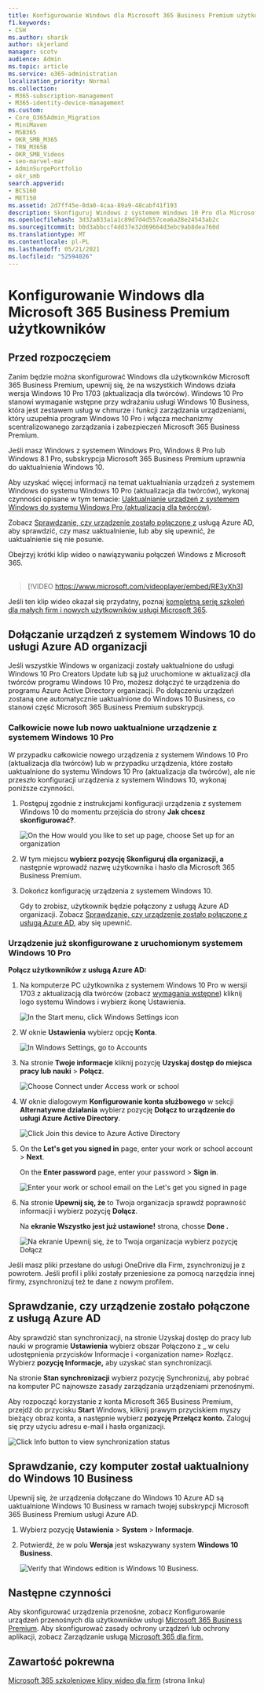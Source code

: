 ```yaml
---
title: Konfigurowanie Windows dla Microsoft 365 Business Premium użytkowników
f1.keywords:
- CSH
ms.author: sharik
author: skjerland
manager: scotv
audience: Admin
ms.topic: article
ms.service: o365-administration
localization_priority: Normal
ms.collection:
- M365-subscription-management
- M365-identity-device-management
ms.custom:
- Core_O365Admin_Migration
- MiniMaven
- MSB365
- OKR_SMB_M365
- TRN_M365B
- OKR_SMB_Videos
- seo-marvel-mar
- AdminSurgePortfolio
- okr_smb
search.appverid:
- BCS160
- MET150
ms.assetid: 2d7ff45e-0da0-4caa-89a9-48cabf41f193
description: Skonfiguruj Windows z systemem Windows 10 Pro dla Microsoft 365 Business Premium użytkowników, umożliwiając scentralizowane zarządzanie i mechanizmy kontroli zabezpieczeń.
ms.openlocfilehash: 3d32a033a1a1c89d7d4d557cea6a28e24543ab2c
ms.sourcegitcommit: b0d3abbccf4dd37e32d69664d3ebc9ab8dea760d
ms.translationtype: MT
ms.contentlocale: pl-PL
ms.lasthandoff: 05/21/2021
ms.locfileid: "52594026"
---
```

# <a name="set-up-windows-devices-for-microsoft-365-business-premium-users"></a>Konfigurowanie Windows dla Microsoft 365 Business Premium użytkowników

## <a name="before-you-begin"></a>Przed rozpoczęciem

Zanim będzie można skonfigurować Windows dla użytkowników Microsoft 365 Business Premium, upewnij się, że na wszystkich Windows działa wersja Windows 10 Pro 1703 (aktualizacja dla twórców). Windows 10 Pro stanowi wymaganie wstępne przy wdrażaniu usługi Windows 10 Business, która jest zestawem usług w chmurze i funkcji zarządzania urządzeniami, który uzupełnia program Windows 10 Pro i włącza mechanizmy scentralizowanego zarządzania i zabezpieczeń Microsoft 365 Business Premium.
  
Jeśli masz Windows z systemem Windows Pro, Windows 8 Pro lub Windows 8.1 Pro, subskrypcja Microsoft 365 Business Premium uprawnia do uaktualnienia Windows 10.
  
Aby uzyskać więcej informacji na temat uaktualniania urządzeń z systemem Windows do systemu Windows 10 Pro (aktualizacja dla twórców), wykonaj czynności opisane w tym temacie: [Uaktualnianie urządzeń z systemem Windows do systemu Windows Pro (aktualizacja dla twórców)](upgrade-to-windows-pro-creators-update.md).
  
Zobacz [Sprawdzanie, czy urządzenie zostało połączone z](#verify-the-device-is-connected-to-azure-ad) usługą Azure AD, aby sprawdzić, czy masz uaktualnienie, lub aby się upewnić, że uaktualnienie się nie posunie.

Obejrzyj krótki klip wideo o nawiązywaniu połączeń Windows z Microsoft 365.<br><br>

> [!VIDEO https://www.microsoft.com/videoplayer/embed/RE3yXh3] 

Jeśli ten klip wideo okazał się przydatny, poznaj [kompletną serię szkoleń dla małych firm i nowych użytkowników usługi Microsoft 365](../business-video/index.yml).
  
## <a name="join-windows-10-devices-to-your-organizations-azure-ad"></a>Dołączanie urządzeń z systemem Windows 10 do usługi Azure AD organizacji

Jeśli wszystkie Windows w organizacji zostały uaktualnione do usługi Windows 10 Pro Creators Update lub są już uruchomione w aktualizacji dla twórców programu Windows 10 Pro, możesz dołączyć te urządzenia do programu Azure Active Directory organizacji. Po dołączeniu urządzeń zostaną one automatycznie uaktualnione do Windows 10 Business, co stanowi część Microsoft 365 Business Premium subskrypcji.
  
### <a name="for-a-brand-new-or-newly-upgraded-windows-10-pro-device"></a>Całkowicie nowe lub nowo uaktualnione urządzenie z systemem Windows 10 Pro

W przypadku całkowicie nowego urządzenia z systemem Windows 10 Pro (aktualizacja dla twórców) lub w przypadku urządzenia, które zostało uaktualnione do systemu Windows 10 Pro (aktualizacja dla twórców), ale nie przeszło konfiguracji urządzenia z systemem Windows 10, wykonaj poniższe czynności.
  
1. Postępuj zgodnie z instrukcjami konfiguracji urządzenia z systemem Windows 10 do momentu przejścia do strony **Jak chcesz skonfigurować?**. 
    
    ![On the How would you like to set up page, choose Set up for an organization](../media/1b0b2dba-00bb-4a99-a729-441479220cb7.png)
  
2. W tym miejscu **wybierz pozycję Skonfiguruj dla organizacji, a** następnie wprowadź nazwę użytkownika i hasło dla Microsoft 365 Business Premium. 
    
3. Dokończ konfigurację urządzenia z systemem Windows 10.
    
   Gdy to zrobisz, użytkownik będzie połączony z usługą Azure AD organizacji. Zobacz [Sprawdzanie, czy urządzenie zostało połączone z usługą Azure AD](#verify-the-device-is-connected-to-azure-ad), aby się upewnić. 
  
### <a name="for-a-device-already-set-up-and-running-windows-10-pro"></a>Urządzenie już skonfigurowane z uruchomionym systemem Windows 10 Pro

 **Połącz użytkowników z usługą Azure AD:**
  
1. Na komputerze PC użytkownika z systemem Windows 10 Pro w wersji 1703 z aktualizacją dla twórców (zobacz [wymagania wstępne](pre-requisites-for-data-protection.md)) kliknij logo systemu Windows i wybierz ikonę Ustawienia.
  
   ![In the Start menu, click Windows Settings icon](../media/74e1ce9a-1554-4761-beb9-330b176e9b9d.png)
  
2. W oknie **Ustawienia** wybierz opcję **Konta**.
  
   ![In Windows Settings, go to Accounts](../media/472fd688-d111-4788-9fbb-56a00fbdc24d.png)
  
3. Na stronie **Twoje informacje** kliknij pozycję **Uzyskaj dostęp do miejsca pracy lub nauki** \> **Połącz**.
  
   ![Choose Connect under Access work or school](../media/af3a4e3f-f9b9-4969-b3e2-4ef99308090c.png)
  
4. W oknie dialogowym **Konfigurowanie konta służbowego** w sekcji **Alternatywne działania** wybierz pozycję **Dołącz to urządzenie do usługi Azure Active Directory**.
  
   ![Click Join this device to Azure Active Directory](../media/fb709a1b-05a9-4750-9cb9-e097f4412cba.png)
  
5. On the **Let's get you signed in** page, enter your work or school account \> **Next**.
  
   On the **Enter password** page, enter your password \> **Sign in**.
  
   ![Enter your work or school email on the Let's get you signed in page](../media/f70eb148-b1d2-4ba3-be38-7317eaf0321a.png)
  
6. Na stronie **Upewnij się, że** to Twoja organizacja sprawdź poprawność informacji i wybierz pozycję **Dołącz**.
  
   Na **ekranie Wszystko jest już ustawione!** strona, chosse **Done .**
  
   ![Na ekranie Upewnij się, że to Twoja organizacja wybierz pozycję Dołącz](../media/c749c0a2-5191-4347-a451-c062682aa1fb.png)
  
Jeśli masz pliki przesłane do usługi OneDrive dla Firm, zsynchronizuj je z powrotem. Jeśli profil i pliki zostały przeniesione za pomocą narzędzia innej firmy, zsynchronizuj też te dane z nowym profilem.
  
## <a name="verify-the-device-is-connected-to-azure-ad"></a>Sprawdzanie, czy urządzenie zostało połączone z usługą Azure AD

Aby sprawdzić stan synchronizacji,  na stronie Uzyskaj dostęp do pracy  lub nauki w programie **Ustawienia** wybierz obszar Połączono z _ w celu udostępnienia przycisków Informacje i \<organization name\> Rozłącz.   Wybierz **pozycję Informacje,** aby uzyskać stan synchronizacji. 
  
Na stronie **Stan synchronizacji** wybierz pozycję Synchronizuj, aby pobrać na komputer PC najnowsze zasady zarządzania urządzeniami przenośnymi. 
  
Aby rozpocząć korzystanie z konta Microsoft 365 Business Premium, przejdź do przycisku **Start** Windows, kliknij prawym przyciskiem myszy bieżący obraz konta, a następnie wybierz **pozycję Przełącz konto.** Zaloguj się przy użyciu adresu e-mail i hasła organizacji.
  
![Click Info button to view synchronization status](../media/818f7043-adbf-402a-844a-59d50034911d.png)
  
## <a name="verify-the-pc-is-upgraded-to-windows-10-business"></a>Sprawdzanie, czy komputer został uaktualniony do Windows 10 Business

Upewnij się, że urządzenia dołączane do Windows 10 Azure AD są uaktualnione Windows 10 Business w ramach twojej subskrypcji Microsoft 365 Business Premium usługi Azure AD.
  
1. Wybierz pozycję **Ustawienia** \> **System** \> **Informacje**.
    
2. Potwierdź, że w polu **Wersja** jest wskazywany system **Windows 10 Business**.
    
    ![Verify that Windows edition is Windows 10 Business.](../media/ff660fc8-d3ba-431b-89a5-f5abded96c4d.png)
  
## <a name="next-steps"></a>Następne czynności

Aby skonfigurować urządzenia przenośne, zobacz Konfigurowanie urządzeń przenośnych dla użytkowników usługi [Microsoft 365 Business Premium](set-up-mobile-devices.md). Aby skonfigurować zasady ochrony urządzeń lub ochrony aplikacji, zobacz Zarządzanie usługą [Microsoft 365 dla firm.](manage.md)
  
## <a name="related-content"></a>Zawartość pokrewna

[Microsoft 365 szkoleniowe klipy wideo dla firm](../business-video/index.yml) (strona linku)
